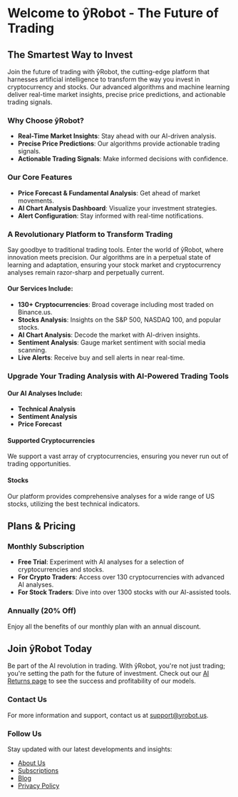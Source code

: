 # Welcome to ŷRobot - The Future of Trading

## The Smartest Way to Invest

Join the future of trading with ŷRobot, the cutting-edge platform that harnesses artificial intelligence to transform the way you invest in cryptocurrency and stocks. Our advanced algorithms and machine learning deliver real-time market insights, precise price predictions, and actionable trading signals.

### Why Choose ŷRobot?
- **Real-Time Market Insights**: Stay ahead with our AI-driven analysis.
- **Precise Price Predictions**: Our algorithms provide actionable trading signals.
- **Actionable Trading Signals**: Make informed decisions with confidence.

### Our Core Features
- **Price Forecast & Fundamental Analysis**: Get ahead of market movements.
- **AI Chart Analysis Dashboard**: Visualize your investment strategies.
- **Alert Configuration**: Stay informed with real-time notifications.

### A Revolutionary Platform to Transform Trading
Say goodbye to traditional trading tools. Enter the world of ŷRobot, where innovation meets precision. Our algorithms are in a perpetual state of learning and adaptation, ensuring your stock market and cryptocurrency analyses remain razor-sharp and perpetually current.

#### Our Services Include:
- **130+ Cryptocurrencies**: Broad coverage including most traded on Binance.us.
- **Stocks Analysis**: Insights on the S&P 500, NASDAQ 100, and popular stocks.
- **AI Chart Analysis**: Decode the market with AI-driven insights.
- **Sentiment Analysis**: Gauge market sentiment with social media scanning.
- **Live Alerts**: Receive buy and sell alerts in near real-time.

### Upgrade Your Trading Analysis with AI-Powered Trading Tools

#### Our AI Analyses Include:
- **Technical Analysis**
- **Sentiment Analysis**
- **Price Forecast**

#### Supported Cryptocurrencies
We support a vast array of cryptocurrencies, ensuring you never run out of trading opportunities.

#### Stocks
Our platform provides comprehensive analyses for a wide range of US stocks, utilizing the best technical indicators.

## Plans & Pricing

### Monthly Subscription
- **Free Trial**: Experiment with AI analyses for a selection of cryptocurrencies and stocks.
- **For Crypto Traders**: Access over 130 cryptocurrencies with advanced AI analyses.
- **For Stock Traders**: Dive into over 1300 stocks with our AI-assisted tools.

### Annually (20% Off)
Enjoy all the benefits of our monthly plan with an annual discount.

## Join ŷRobot Today

Be part of the AI revolution in trading. With ŷRobot, you're not just trading; you're setting the path for the future of investment. Check out our [AI Returns page](#) to see the success and profitability of our models.

### Contact Us
For more information and support, contact us at support@yrobot.us.

### Follow Us
Stay updated with our latest developments and insights:
- [About Us](#)
- [Subscriptions](#)
- [Blog](#)
- [Privacy Policy](#)

